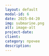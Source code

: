 ```yaml
---
layout: default
modal-id: 6
date: 2025-04-20
img: submarine.png
alt: image-alt
project-date: 
client: 
category: прочее
description: 
---
```

